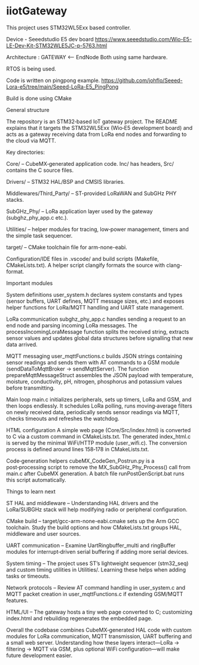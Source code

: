# iiotGateway

This project uses STM32WL5Exx based controller.

Device - Seeedstudio E5 dev board https://www.seeedstudio.com/Wio-E5-LE-Dev-Kit-STM32WLE5JC-p-5763.html

Architecture :
GATEWAY <-- EndNode
Both using same hardware.

RTOS is being used.

Code is written on pingpong example. https://github.com/johflo/Seeed-Lora-e5/tree/main/Seeed-LoRa-E5_PingPong

Build is done using CMake

General structure

The repository is an STM32‑based IoT gateway project. The README explains that it targets the STM32WL5Exx (Wio‑E5 development board) and acts as a gateway receiving data from LoRa end nodes and forwarding to the cloud via MQTT.

Key directories:

Core/ – CubeMX‑generated application code. Inc/ has headers, Src/ contains the C source files.

Drivers/ – STM32 HAL/BSP and CMSIS libraries.

Middlewares/Third_Party/ – ST-provided LoRaWAN and SubGHz PHY stacks.

SubGHz_Phy/ – LoRa application layer used by the gateway (subghz_phy_app.c etc.).

Utilities/ – helper modules for tracing, low‑power management, timers and the simple task sequencer.

target/ – CMake toolchain file for arm-none-eabi.

Configuration/IDE files in .vscode/ and build scripts (Makefile, CMakeLists.txt). A helper script clangify formats the source with clang-format.

Important modules

System definitions
user_system.h declares system constants and types (sensor buffers, UART defines, MQTT message sizes, etc.) and exposes helper functions for LoRa/MQTT handling and UART state management.

LoRa communication
subghz_phy_app.c handles sending a request to an end node and parsing incoming LoRa messages. The processIncomingLoraMessage function splits the received string, extracts sensor values and updates global data structures before signalling that new data arrived.

MQTT messaging
user_mqttFunctions.c builds JSON strings containing sensor readings and sends them with AT commands to a GSM module (sendDataToMqttBroker → sendMqttServer). The function prepareMqttMessageStruct assembles the JSON payload with temperature, moisture, conductivity, pH, nitrogen, phosphorus and potassium values before transmitting.

Main loop
main.c initializes peripherals, sets up timers, LoRa and GSM, and then loops endlessly. It schedules LoRa polling, runs moving‑average filters on newly received data, periodically sends sensor readings via MQTT, checks timeouts and refreshes the watchdog.

HTML configuration
A simple web page (Core/Src/index.html) is converted to C via a custom command in CMakeLists.txt. The generated index_html.c is served by the minimal WiFi/HTTP module (user_wifi.c). The conversion process is defined around lines 158‑178 in CMakeLists.txt.

Code‑generation helpers
cubeMX_CodeGen_Postrun.py is a post‑processing script to remove the MX_SubGHz_Phy_Process() call from main.c after CubeMX generation. A batch file runPostGenScript.bat runs this script automatically.

Things to learn next

ST HAL and middleware – Understanding HAL drivers and the LoRa/SUBGHz stack will help modifying radio or peripheral configuration.

CMake build – target/gcc-arm-none-eabi.cmake sets up the Arm GCC toolchain. Study the build options and how CMakeLists.txt groups HAL, middleware and user sources.

UART communication – Examine UartRingbuffer_multi and ringBuffer modules for interrupt‑driven serial buffering if adding more serial devices.

System timing – The project uses ST’s lightweight sequencer (stm32_seq) and custom timing utilities in Utilities/. Learning these helps when adding tasks or timeouts.

Network protocols – Review AT command handling in user_system.c and MQTT packet creation in user_mqttFunctions.c if extending GSM/MQTT features.

HTML/UI – The gateway hosts a tiny web page converted to C; customizing index.html and rebuilding regenerates the embedded page.

Overall the codebase combines CubeMX‑generated HAL code with custom modules for LoRa communication, MQTT transmission, UART buffering and a small web server. Understanding how these layers interact—LoRa → filtering → MQTT via GSM, plus optional WiFi configuration—will make future development easier.
